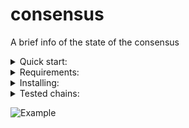 # consensus
A brief info of the state of the consensus

<details>
  <summary>Quick start:</summary>

```sh
cd && git clone https://github.com/Northa/consensus.git && cd consensus
sudo apt install python3-pip -y < "/dev/null"
pip3 install -r requirements.txt
python3 consensus.py

```  
</details>

<details>
  <summary>Requirements:</summary>
  
  *  Ubuntu 20.04 
  *  python3.8 
  *  pip3 
  *  For the correct work of the application you should configure RPC :26657 and REST :1317 endpoints. For example:  
  http://8.8.8.8:26657 and http://8.8.8.8:1317
  
  
</details>

<details>
  <summary>Installing:</summary>
  
  #### Technically, the installation itself is cloning the repo, setting dependencies, and providing 2 variables

```sh
$ cd && git clone https://github.com/Northa/consensus.git && cd consensus
$ sudo apt install python3-pip
$ pip3 install -r requirements.txt

```  
  
  Next open consensus.py in editor and replace REST/RPC variables with an appropriate values.  
  Example:  
  ```REST = 'http://1.1.1.1:1317'```  
  ```RPC = "http://1.1.1.1:26657"```
  
  Once configured you can run the app by following:
  
  ```$ python3 consensus.py ```
</details>

<details>
  <summary>Tested chains:</summary>  
  
  - Evmos evmosdryrun_9009-1  
  - Evmos evmos_9000-4  
  - Umee  
  - Archway  
  - Cosmic Horizon  
  - Kyve  
  - Kichain
  - Konstellation
  - Stargaze
  - AssetMantle
  
</details>


![Example](https://github.com/Northa/consensus/blob/main/scr/Screenshot%20from%202022-04-27%2008-53-01.jpg?raw=true "EX")
